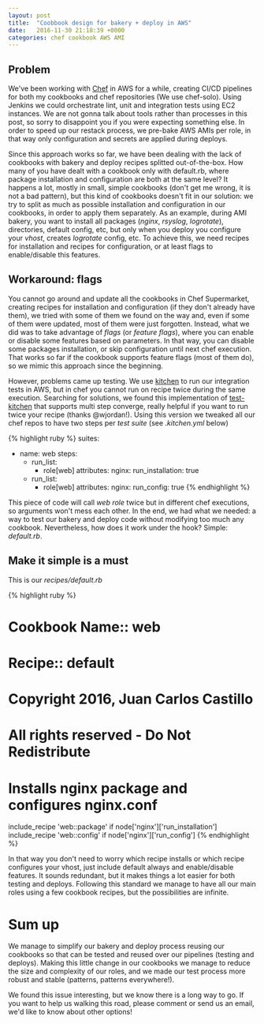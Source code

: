 ```yaml
---
layout: post
title:  "Coobbook design for bakery + deploy in AWS"
date:   2016-11-30 21:18:39 +0000
categories: chef cookbook AWS AMI
---
```


## Problem

We've been working with [Chef][chef] in AWS for a while, creating CI/CD
pipelines for both my cookbooks and chef repositories (We use chef-solo).
Using Jenkins we could orchestrate lint, unit and integration tests using
EC2 instances. We are not gonna talk about tools rather than processes in
this post, so sorry to disappoint you if you were expecting something else.
In order to speed up our restack process, we pre-bake AWS AMIs per role, in
that way only configuration and secrets are applied during deploys.

Since this approach works so far, we have been dealing with the lack of
cookbooks with bakery and deploy recipes splitted out-of-the-box. How
many of you have dealt with a cookbook only with default.rb, where
package installation and configuration are both at the same level? It
happens a lot, mostly in small, simple cookbooks (don't get me wrong, it
is not a bad pattern), but this kind of cookbooks doesn't fit in our
solution: we try to split as much as possible installation and
configuration in our cookbooks, in order to apply them separately. As an
example, during AMI bakery, you want to install all packages (_nginx_,
_rsyslog_, _logrotate_), directories, default config, etc, but only when
you deploy you configure your _vhost_, creates _logrotate_ config, etc.
To achieve this, we need recipes for installation and recipes for
configuration, or at least flags to enable/disable this features.

## Workaround: flags

You cannot go around and update all the cookbooks in Chef Supermarket,
creating recipes for installation and configuration (if they don't
already have them), we tried with some of them we found on the way and,
even if some of them were updated, most of them were just forgotten.
Instead, what we did was to take advantage of *flags* (or *feature
flags*), where you can enable or disable some features based on
parameters. In that way, you can disable some packages installation, or
skip configuration until next chef execution. That works so far if the
cookbook supports feature flags (most of them do), so we mimic this
approach since the beginning.

However, problems came up testing. We use [kitchen][kitchen] to run our
integration tests in AWS, but in chef you cannot run on recipe twice
during the same execution. Searching for solutions, we found this
implementation of [test-kitchen][test-kitchen] that supports multi step
converge, really helpful if you want to run twice your recipe (thanks
@wjordan!). Using this version we tweaked all our chef repos to have two
steps per _test suite_ (see *.kitchen.yml* below)

{% highlight ruby %}
suites:
  - name: web
    steps:
      - run_list:
        - role[web]
        attributes:
          nginx:
            run_installation: true
      - run_list:
        - role[web]
        attributes:
          nginx:
            run_config: true
{% endhighlight %}

This piece of code will call _web role_ twice but in different chef
executions, so arguments won't mess each other. In the end, we had what
we needed: a way to test our bakery and deploy code without modifying
too much any cookbook. Nevertheless, how does it work under the hook?
Simple: _default.rb_.

## Make it simple is a must

This is our _recipes/default.rb_

{% highlight ruby %}
# Cookbook Name:: web
# Recipe:: default
#
# Copyright 2016, Juan Carlos Castillo
#
# All rights reserved - Do Not Redistribute
#
# Installs nginx package and configures nginx.conf

include_recipe 'web::package' if node['nginx']['run_installation']
include_recipe 'web::config' if node['nginx']['run_config']
{% endhighlight %}

In that way you don't need to worry which recipe installs or which
recipe configures your vhost, just include default always and
enable/disable features. It sounds redundant, but it makes things a lot
easier for both testing and deploys. Following this standard we manage
to have all our main roles using a few cookbook recipes, but the
possibilities are infinite.

# Sum up

We manage to simplify our bakery and deploy process reusing our
cookbooks so that can be tested and reused over our pipelines (testing
and deploys). Making this little change in our cookbooks we manage to
reduce the size and complexity of our roles, and we made our test
process more robust and stable (patterns, patterns everywhere!).

We found this issue interesting, but we know there is a long way to go.
If you want to help us walking this road, please comment or send us an
email, we'd like to know about other options!

[chef]: https://www.chef.io
[kitchen]: https://kitchen.ci
[test-kitchen]: https://github.com/wjordan/test-kitchen/tree/multi-step-converge
